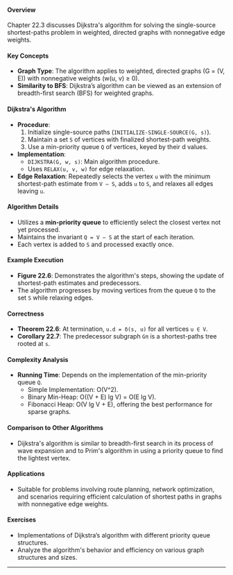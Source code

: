 #### Overview
Chapter 22.3 discusses Dijkstra's algorithm for solving the single-source shortest-paths problem in weighted, directed graphs with nonnegative edge weights.

#### Key Concepts
- **Graph Type**: The algorithm applies to weighted, directed graphs (G = (V, E)) with nonnegative weights (w(u, v) ≥ 0).
- **Similarity to BFS**: Dijkstra’s algorithm can be viewed as an extension of breadth-first search (BFS) for weighted graphs.

#### Dijkstra's Algorithm
- **Procedure**: 
  1. Initialize single-source paths (`INITIALIZE-SINGLE-SOURCE(G, s)`).
  2. Maintain a set `S` of vertices with finalized shortest-path weights.
  3. Use a min-priority queue `Q` of vertices, keyed by their d values.
- **Implementation**:
  - `DIJKSTRA(G, w, s)`: Main algorithm procedure.
  - Uses `RELAX(u, v, w)` for edge relaxation.
- **Edge Relaxation**: Repeatedly selects the vertex `u` with the minimum shortest-path estimate from `V – S`, adds `u` to `S`, and relaxes all edges leaving `u`.

#### Algorithm Details
- Utilizes a **min-priority queue** to efficiently select the closest vertex not yet processed.
- Maintains the invariant `Q = V – S` at the start of each iteration.
- Each vertex is added to `S` and processed exactly once.

#### Example Execution
- **Figure 22.6**: Demonstrates the algorithm's steps, showing the update of shortest-path estimates and predecessors.
- The algorithm progresses by moving vertices from the queue `Q` to the set `S` while relaxing edges.

#### Correctness
- **Theorem 22.6**: At termination, `u.d = δ(s, u)` for all vertices `u ∈ V`.
- **Corollary 22.7**: The predecessor subgraph `Gπ` is a shortest-paths tree rooted at `s`.

#### Complexity Analysis
- **Running Time**: Depends on the implementation of the min-priority queue `Q`.
  - Simple Implementation: O(V^2).
  - Binary Min-Heap: O((V + E) lg V) = O(E lg V).
  - Fibonacci Heap: O(V lg V + E), offering the best performance for sparse graphs.

#### Comparison to Other Algorithms
- Dijkstra's algorithm is similar to breadth-first search in its process of wave expansion and to Prim's algorithm in using a priority queue to find the lightest vertex.

#### Applications
- Suitable for problems involving route planning, network optimization, and scenarios requiring efficient calculation of shortest paths in graphs with nonnegative edge weights.

#### Exercises
- Implementations of Dijkstra’s algorithm with different priority queue structures.
- Analyze the algorithm's behavior and efficiency on various graph structures and sizes.
---